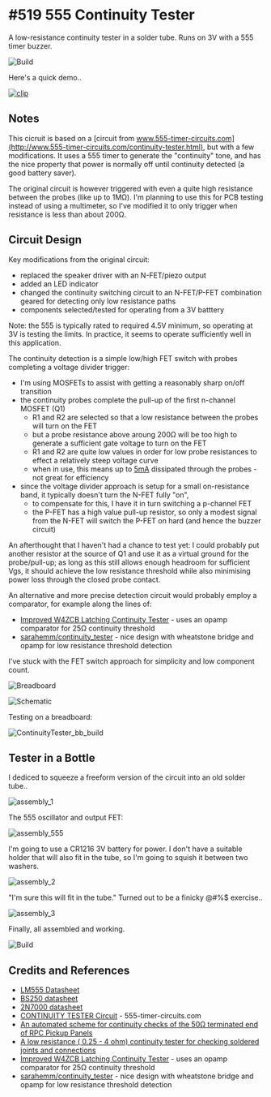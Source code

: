 # #519 555 Continuity Tester

A low-resistance continuity tester in a solder tube. Runs on 3V with a 555 timer buzzer.

![Build](./assets/ContinuityTester_build.jpg?raw=true)

Here's a quick demo..

[![clip](https://img.youtube.com/vi/pZHrtnM3dWI/0.jpg)](https://www.youtube.com/watch?v=pZHrtnM3dWI)

## Notes

This cicruit is based on a [circuit from www.555-timer-circuits.com](http://www.555-timer-circuits.com/continuity-tester.html),
but with a few modifications. It uses a 555 timer to generate the "continuity" tone, and has the nice property that
power is normally off until continuity detected (a good battery saver).

The original circuit is however triggered with even a quite high resistance between the probes (like up to 1MΩ).
I'm planning to use this for PCB testing instead of using a multimeter, so I've modified it
to only trigger when resistance is less than about 200Ω.

## Circuit Design

Key modifications from the original circuit:

* replaced the speaker driver with an N-FET/piezo output
* added an LED indicator
* changed the continuity switching circuit to an N-FET/P-FET combination geared for detecting only low resistance paths
* components selected/tested for operating from a 3V batttery

Note: the 555 is typically rated to required 4.5V minimum, so operating at 3V is testing the limits. In practice,
it seems to operate sufficiently well in this application.

The continuity detection is a simple low/high FET switch with probes completing a voltage divider trigger:

* I'm using MOSFETs to assist with getting a reasonably sharp on/off transition
* the continuity probes complete the pull-up of the first n-channel MOSFET (Q1)
  * R1 and R2 are selected so that a low resistance between the probes will turn on the FET
  * but a probe resistance above aroung 200Ω will be too high to generate a sufficient gate voltage to turn on the FET
  * R1 and R2 are quite low values in order for low probe resistances to effect a relatively steep voltage curve
  * when in use, this means up to [5mA](https://www.wolframalpha.com/input/?i=3V%2F%28220%CE%A9%2B330%CE%A9%29) dissipated through the probes - not great for efficiency
* since the voltage divider approach is setup for a small on-resistance band, it typically doesn't turn the N-FET fully "on",
  * to compensate for this, I have it in turn switching a p-channel FET
  * the P-FET has a high value pull-up resistor, so only a modest signal from the N-FET will switch the P-FET on hard (and hence the buzzer circuit)

An afterthought that I haven't had a chance to test yet: I could probably put another resistor at the source of Q1 and use it as a virtual ground for the
probe/pull-up; as long as this still allows enough headroom for sufficient Vgs, it should achieve the low resistance threshold while also minimising power loss
through the closed probe contact.

An alternative and more precise detection circuit would probably employ a comparator, for example along the lines of:

* [Improved W4ZCB Latching Continuity Tester](http://nerdfever.com/improved-w4zcb-continuity-tester/) - uses an opamp comparator for 25Ω continuity threshold
* [sarahemm/continuity_tester](https://github.com/sarahemm/continuity_tester) - nice design with wheatstone bridge and opamp for low resistance threshold detection

I've stuck with the FET switch approach for simplicity and low component count.

![Breadboard](./assets/ContinuityTester_bb.jpg?raw=true)

![Schematic](./assets/ContinuityTester_schematic.jpg?raw=true)

Testing on a breadboard:

![ContinuityTester_bb_build](./assets/ContinuityTester_bb_build.jpg?raw=true)

## Tester in a Bottle

I dediced to squeeze a freeform version of the circuit into an old solder tube..

![assembly_1](./assets/assembly_1.jpg?raw=true)

The 555 oscillator and output FET:

![assembly_555](./assets/assembly_555.jpg?raw=true)

I'm going to use a CR1216 3V battery for power. I don't have a suitable holder that will also fit in the tube,
so I'm going to squish it between two washers.

![assembly_2](./assets/assembly_2.jpg?raw=true)

"I'm sure this will fit in the tube." Turned out to be a finicky @#%$ exercise..

![assembly_3](./assets/assembly_3.jpg?raw=true)

Finally, all assembled and working.

![Build](./assets/ContinuityTester_build.jpg?raw=true)

## Credits and References

* [LM555 Datasheet](https://www.futurlec.com/Linear/LM555CN.shtml)
* [BS250 datasheet](https://www.futurlec.com/Transistors/BS250.shtml)
* [2N7000 datasheet](https://www.futurlec.com/Transistors/2N7000.shtml)
* [CONTINUITY TESTER Circuit](http://www.555-timer-circuits.com/continuity-tester.html) - 555-timer-circuits.com
* [An automated scheme for continuity checks of the 50Ω terminated end of RPC Pickup Panels](http://www.sympnp.org/proceedings/59/G57.pdf)
* [A low resistance ( 0.25 - 4 ohm) continuity tester for checking soldered joints and connections](https://web.archive.org/web/20130305152525/http://www.zen22142.zen.co.uk/Circuits/Testgear/connectiontester.htm)
* [Improved W4ZCB Latching Continuity Tester](http://nerdfever.com/improved-w4zcb-continuity-tester/) - uses an opamp comparator for 25Ω continuity threshold
* [sarahemm/continuity_tester](https://github.com/sarahemm/continuity_tester) - nice design with wheatstone bridge and opamp for low resistance threshold detection
